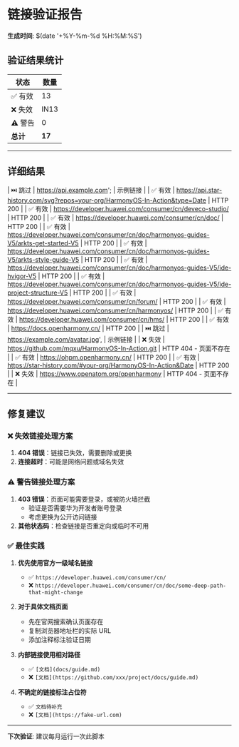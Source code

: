 # 链接验证报告

**生成时间**: $(date '+%Y-%m-%d %H:%M:%S')

## 验证结果统计

| 状态 | 数量 |
|------|------|
| ✅ 有效 | 13 |
| ❌ 失效 | IN13 |
| ⚠️ 警告 | 0 |
| **总计** | **17** |

---

## 详细结果

| ⏭️ 跳过 | https://api.example.com'; | 示例链接 |
| ✅ 有效 | https://api.star-history.com/svg?repos=your-org/HarmonyOS-In-Action&type=Date | HTTP 200 |
| ✅ 有效 | https://developer.huawei.com/consumer/cn/deveco-studio/ | HTTP 200 |
| ✅ 有效 | https://developer.huawei.com/consumer/cn/doc/ | HTTP 200 |
| ✅ 有效 | https://developer.huawei.com/consumer/cn/doc/harmonyos-guides-V5/arkts-get-started-V5 | HTTP 200 |
| ✅ 有效 | https://developer.huawei.com/consumer/cn/doc/harmonyos-guides-V5/arkts-style-guide-V5 | HTTP 200 |
| ✅ 有效 | https://developer.huawei.com/consumer/cn/doc/harmonyos-guides-V5/ide-hvigor-V5 | HTTP 200 |
| ✅ 有效 | https://developer.huawei.com/consumer/cn/doc/harmonyos-guides-V5/ide-project-structure-V5 | HTTP 200 |
| ✅ 有效 | https://developer.huawei.com/consumer/cn/forum/ | HTTP 200 |
| ✅ 有效 | https://developer.huawei.com/consumer/cn/harmonyos/ | HTTP 200 |
| ✅ 有效 | https://developer.huawei.com/consumer/cn/hms/ | HTTP 200 |
| ✅ 有效 | https://docs.openharmony.cn/ | HTTP 200 |
| ⏭️ 跳过 | https://example.com/avatar.jpg', | 示例链接 |
| ❌ 失效 | https://github.com/mqxu/HarmonyOS-In-Action.git | HTTP 404 - 页面不存在 |
| ✅ 有效 | https://ohpm.openharmony.cn/ | HTTP 200 |
| ✅ 有效 | https://star-history.com/#your-org/HarmonyOS-In-Action&Date | HTTP 200 |
| ❌ 失效 | https://www.openatom.org/openharmony | HTTP 404 - 页面不存在 |

---

## 修复建议

### ❌ 失效链接处理方案

1. **404 错误**：链接已失效，需要删除或更换
2. **连接超时**：可能是网络问题或域名失效

### ⚠️ 警告链接处理方案

1. **403 错误**：页面可能需要登录，或被防火墙拦截
   - 验证是否需要华为开发者账号登录
   - 考虑更换为公开访问链接
2. **其他状态码**：检查链接是否重定向或临时不可用

### ✅ 最佳实践

1. **优先使用官方一级域名链接**
   - ✅ `https://developer.huawei.com/consumer/cn/`
   - ❌ `https://developer.huawei.com/consumer/cn/doc/some-deep-path-that-might-change`

2. **对于具体文档页面**
   - 先在官网搜索确认页面存在
   - 复制浏览器地址栏的实际 URL
   - 添加注释标注验证日期

3. **内部链接使用相对路径**
   - ✅ `[文档](docs/guide.md)`
   - ❌ `[文档](https://github.com/xxx/project/docs/guide.md)`

4. **不确定的链接标注占位符**
   - ✅ `文档待补充`
   - ❌ `[文档](https://fake-url.com)`

---

**下次验证**: 建议每月运行一次此脚本

